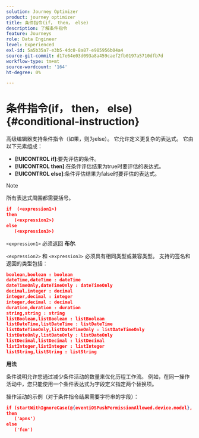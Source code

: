 ```yaml
---
solution: Journey Optimizer
product: journey optimizer
title: 条件指令(if， then， else)
description: 了解条件指令
feature: Journeys
role: Data Engineer
level: Experienced
exl-id: 5a5b35a7-e3b5-4dc0-8a87-e985956b04a4
source-git-commit: d17e64e03d093a8a459caef2fb0197a5710dfb7d
workflow-type: tm+mt
source-wordcount: '164'
ht-degree: 0%

---
```


# 条件指令(if， then， else) {#conditional-instruction}

高级编辑器支持条件指令（如果，则为else）。 它允许定义更复杂的表达式。 它由以下元素组成：

* **[!UICONTROL if]**:要先评估的条件。
* **[!UICONTROL then]**:在条件评估结果为true时要评估的表达式。
* **[!UICONTROL else]**:条件评估结果为false时要评估的表达式。

>[!NOTE]
>
>所有表达式周围都需要括号。

```json
if  (<expression1>)
then
   (<expression2>)
else
   (<expression3>)
```

`<expression1>` 必须返回 **布尔**.

`<expression2>` 和 `<expression3>` 必须具有相同类型或兼容类型。 支持的签名和返回的类型包括：

```json
boolean,boolean : boolean
dateTime,dateTime : dateTime
dateTimeOnly,dateTimeOnly : dateTimeOnly
decimal,integer : decimal
integer,decimal : integer
integer,decimal : decimal
duration,duration : duration
string,string : string
listBoolean,listBoolean : listBoolean
listDateTime,listDateTime : listDateTime
listDateTimeOnly,listDateTimeOnly : listDateTimeOnly
listDateOnly,listDateOnly : listDateOnly
listDecimal,listDecimal : listDecimal
listInteger,listInteger : listInteger
listString,listString : listString
```

**用法**

条件说明允许您通过减少条件活动的数量来优化历程工作流。 例如，在同一操作活动中，您只能使用一个条件表达式为字段定义指定两个替换项。

操作活动的示例（对于条件指令结果需要字符串的字段）：

```json
if (startWithIgnoreCase(@{eventiOSPushPermissionAllowed.device.model}, 'iPad') or startWithIgnoreCase(@{eventiOSPushPermissionAllowed.device.model}, 'iOS'))
then
   ('apns')
else
   ('fcm')
```
